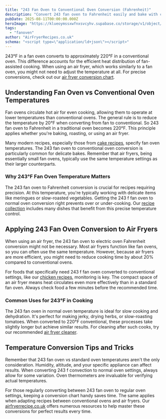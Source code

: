 ```yaml
---
title: "243 Fan Oven to Conventional Oven Conversion (Fahrenheit)"
description: "Convert 243 fan oven to Fahrenheit easily and bake with confidence using our simple guide for conventional ovens and air fryers."
pubDate: 2025-08-11T00:00:00.000Z
heroImage: "https://klueoymssxwfnxsvcyhv.supabase.co/storage/v1/object/public/md/243-fan-oven-to-conventional-oven-conversion-fahrenheit-f9954589.png"
tags:
  - "fanoven"
author: "AirFryerRecipes.co.uk"
schema: "<script type=\"application/ld+json\"></script>"
---
```


<p>243°F in a fan oven converts to approximately 220°F in a conventional oven. This difference accounts for the efficient heat distribution of fan-assisted cooking. When using an air fryer, which works similarly to a fan oven, you might not need to adjust the temperature at all. For precise conversions, check out our <a href=https://www.airfryerrecipe.co.uk/air-fryer-conversion-chart>air fryer conversion chart</a>.</p>

<h2>Understanding Fan Oven vs Conventional Oven Temperatures</h2>
<p>Fan ovens circulate hot air for even cooking, allowing them to operate at lower temperatures than conventional ovens. The general rule is to reduce the temperature by 20°F when converting from fan to conventional. So 243 fan oven to Fahrenheit in a traditional oven becomes 220°F. This principle applies whether you're baking, roasting, or using an air fryer.</p>
<p>Many modern recipes, especially those from <a href=https://www.airfryerrecipe.co.uk/recipe-category/cakes>cake recipes</a>, specify fan oven temperatures. The 243 fan oven to conventional oven conversion is particularly common for delicate bakes. Remember that air fryers, being essentially small fan ovens, typically use the same temperature settings as their larger counterparts.</p>

<h3>Why 243°F Fan Oven Temperature Matters</h3>
<p>The 243 fan oven to Fahrenheit conversion is crucial for recipes requiring precision. At this temperature, you're typically working with delicate items like meringues or slow-roasted vegetables. Getting the 243 f fan oven to normal oven conversion right prevents over or under-cooking. Our <a href=https://www.airfryerrecipe.co.uk/recipes>recipe collection</a> includes many dishes that benefit from this precise temperature control.</p>

<h2>Applying 243 Fan Oven Conversion to Air Fryers</h2>
<p>When using an air fryer, the 243 fan oven to electric oven Fahrenheit conversion might not be necessary. Most air fryers function like fan ovens, so you can often use the same temperature. However, because air fryers are more efficient, you might need to reduce cooking time by about 20% compared to conventional ovens.</p>
<p>For foods that specifically need 243 f fan oven converted to conventional settings, like our <a href=https://www.airfryerrecipe.co.uk/recipe-category/chicken>chicken recipes</a>, monitoring is key. The compact space of an air fryer means heat circulates even more effectively than in a standard fan oven. Always check food a few minutes before the recommended time.</p>

<h3>Common Uses for 243°F in Cooking</h3>
<p>The 243 fan oven in normal oven temperature is ideal for slow cooking and dehydration. It's perfect for making jerky, drying herbs, or slow-roasting tomatoes. When converted to 220°F conventional, these processes take slightly longer but achieve similar results. For cleaning after such cooks, try our recommended <a href=https://www.airfryerrecipe.co.uk/air-fryer-cleaner>air fryer cleaner</a>.</p>

<h2>Temperature Conversion Tips and Tricks</h2>
<p>Remember that 243 fan oven vs standard oven temperatures aren't the only consideration. Humidity, altitude, and your specific appliance can affect results. When converting 243 f convection to normal oven settings, always allow for some variation. Oven thermometers are invaluable for verifying actual temperatures.</p>
<p>For those regularly converting between 243 fan oven to regular oven settings, keeping a conversion chart handy saves time. The same applies when adapting recipes between conventional ovens and air fryers. Our <a href=https://www.airfryerrecipe.co.uk>airfryerrecipe.co.uk</a> offers numerous resources to help master these conversions for perfect results every time.</p>